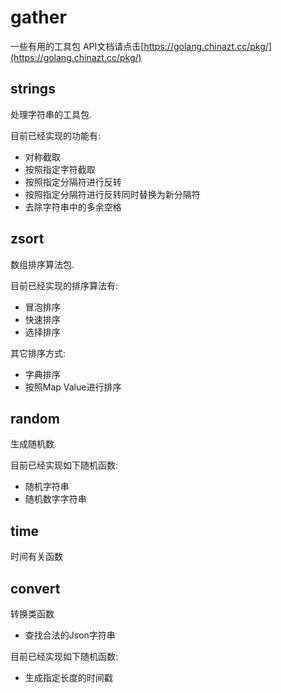 # gather
一些有用的工具包 API文档请点击[https://golang.chinazt.cc/pkg/](https://golang.chinazt.cc/pkg/)

## strings
处理字符串的工具包.

目前已经实现的功能有:

- 对称截取
- 按照指定字符截取
- 按照指定分隔符进行反转
- 按照指定分隔符进行反转同时替换为新分隔符
- 去除字符串中的多余空格

## zsort
数组排序算法包.

目前已经实现的排序算法有:

- 冒泡排序
- 快速排序
- 选择排序

其它排序方式:

- 字典排序
- 按照Map Value进行排序

## random
生成随机数

目前已经实现如下随机函数:

- 随机字符串
- 随机数字字符串

## time
时间有关函数

## convert
转换类函数

- 查找合法的Json字符串

目前已经实现如下随机函数:
 
- 生成指定长度的时间戳